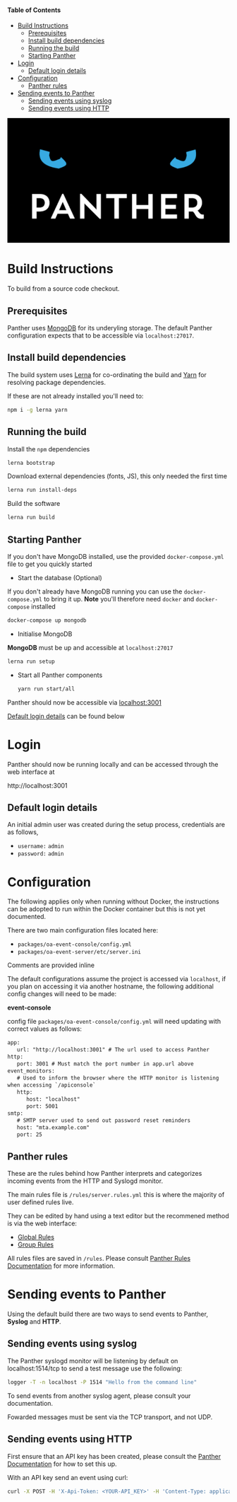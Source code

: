 #### Table of Contents

- [Build Instructions](#build-instructions)
  - [Prerequisites](#prerequisites)
  - [Install build dependencies](#install-build-dependencies)
  - [Running the build](#running-the-build)
  - [Starting Panther](#starting-panther)
- [Login](#login)
  - [Default login details](#default-login-details)
- [Configuration](#configuration)
  - [Panther rules](#panther-rules)
- [Sending events to Panther](#sending-events-to-panther)
  - [Sending events using syslog](#sending-events-using-syslog)
  - [Sending events using HTTP](#sending-events-using-http)

![Panther Logo](/packages/oa-event-console/public/panther_logo_border.png)

# Build Instructions

To build from a source code checkout.

## Prerequisites

Panther uses [MongoDB](https://mongodb.com) for its underyling storage. The default Panther configuration expects that to be accessible via `localhost:27017`.

## Install build dependencies

The build system uses [Lerna](https://github.com/lerna/lerna) for co-ordinating the build and [Yarn](https://github.com/yarnpkg/yarn) for resolving package dependencies.

If these are not already installed you'll need to:

```bash
npm i -g lerna yarn
```

## Running the build

Install the `npm` dependencies

```bash
lerna bootstrap
```

Download external dependencies (fonts, JS), this only needed the first time

```bash
lerna run install-deps
```

Build the software

```bash
lerna run build
```

## Starting Panther

If you don't have MongoDB installed, use the provided `docker-compose.yml` file to get you quickly started

- Start the database (Optional)

If you don't already have MongoDB running you can use the `docker-compose.yml` to bring it up.
**Note** you'll therefore need `docker` and `docker-compose` installed

```bash
docker-compose up mongodb
```

- Initialise MongoDB

**MongoDB** must be up and accessible at `localhost:27017`

```bash
lerna run setup
```

- Start all Panther components

  ```bash
  yarn run start/all
  ```

Panther should now be accessible via [localhost:3001](http://localhost:3001)

[Default login details](#default-login-details) can be found below

# Login

Panther should now be running locally and can be accessed through the web interface at

http://localhost:3001

## Default login details

An initial admin user was created during the setup process, credentials are as follows,

- `username:` `admin`
- `password:` `admin`

# Configuration

The following applies only when running without Docker, the instructions can be adopted to run within the Docker container but this is not yet documented.

There are two main configuration files located here:

- `packages/oa-event-console/config.yml`
- `packages/oa-event-server/etc/server.ini`

Comments are provided inline

The default configurations assume the project is accessed via `localhost`, if you plan on accessing it via another hostname, the following additional config changes will need to be made:

**event-console**

config file `packages/oa-event-console/config.yml` will need updating with correct values as follows:

```
app:
   url: "http://localhost:3001" # The url used to access Panther
http:
   port: 3001 # Must match the port number in app.url above
event_monitors:
   # Used to inform the browser where the HTTP monitor is listening when accessing `/apiconsole`
   http:
      host: "localhost"
      port: 5001
smtp:
   # SMTP server used to send out password reset reminders
   host: "mta.example.com"
   port: 25
```

## Panther rules

These are the rules behind how Panther interprets and categorizes incoming events from the HTTP and Syslogd monitor.

The main rules file is `/rules/server.rules.yml` this is where the majority of user defined rules live.

They can be edited by hand using a text editor but the recommened method is via the web interface:

- [Global Rules](http://localhost:3001/rules/globals)
- [Group Rules](http://localhost:3001/rules/groups)

All rules files are saved in `/rules`. Please consult [Panther Rules Documentation](https://openanswers.github.io/panther-docs/#/rules/) for more information.

# Sending events to Panther

Using the default build there are two ways to send events to Panther, **Syslog** and **HTTP**.

## Sending events using syslog

The Panther syslogd monitor will be listening by default on localhost:1514/tcp to send a test message use the following:

```bash
logger -T -n localhost -P 1514 "Hello from the command line"
```

To send events from another syslog agent, please consult your documentation.

Fowarded messages must be sent via the TCP transport, and not UDP.

## Sending events using HTTP

First ensure that an API key has been created, please consult the [Panther Documentation](https://openanswers.github.io/panther-docs/#/admin/README?id=api-keys) for how to set this up.

With an API key send an event using curl:

```bash
curl -X POST -H 'X-Api-Token: <YOUR-API_KEY>' -H 'Content-Type: application/json' -d '{"event":{"node":"myhostname","tag":"event-tag","summary":"Hello from http","severity":1}}' 'http://localhost:5001/api/event/create'
```

